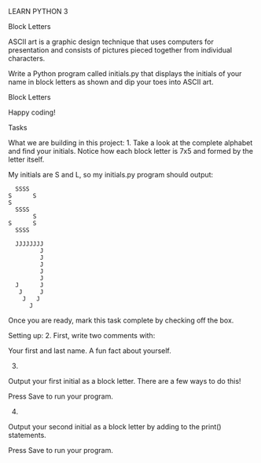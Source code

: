 LEARN PYTHON 3

Block Letters

ASCII art is a graphic design technique that uses computers for presentation and consists of pictures pieced together from individual characters.

Write a Python program called initials.py that displays the initials of your name in block letters as shown and dip your toes into ASCII art.

Block Letters

Happy coding!

Tasks

What we are building in this project:
1.
Take a look at the complete alphabet and find your initials. Notice how each block letter is 7x5 and formed by the letter itself.

My initials are S and L, so my initials.py program should output:

      SSSS
    S      S
    S
      SSSS
           S
    S      S  
      SSSS  

      JJJJJJJJ
             J
             J
             J
             J
             J
      J      J
       J     J
        J   J
          J
Once you are ready, mark this task complete by checking off the box.


Setting up:
2.
First, write two comments with:

Your first and last name.
A fun fact about yourself.


3.
Output your first initial as a block letter. There are a few ways to do this!

Press Save to run your program.


4.
Output your second initial as a block letter by adding to the print() statements.

Press Save to run your program.
